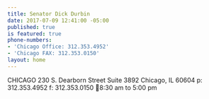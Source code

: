 ```yaml
---
title: Senator Dick Durbin
date: 2017-07-09 12:41:00 -05:00
published: true
is featured: true
phone-numbers:
- 'Chicago Office: 312.353.4952'
- 'Chicago FAX: 312.353.0150'
layout: home
---
```


CHICAGO
230 S. Dearborn Street
Suite 3892
Chicago, IL 60604
p: 312.353.4952
f: 312.353.0150
8:30 am to 5:00 pm
